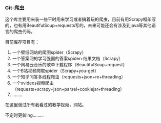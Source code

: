 ### Git-爬虫

这个库主要用来装一些平时用来学习或者搞着玩的爬虫，目前有用Scrapy框架写的，也有用BeautifulSoup+requests写的，未来可能还会有涉及到java等其他语言的爬虫代码。

目前库存项目有：

1. 一个壁纸网站的爬图spider（Scrapy）
2. 一个答案网的学习强国的答案spider+结果文档（Scrapy）
3. 一个网易云音乐的歌单下载程序（BeautifulSoup+request）
4. 一个B站视频爬取spider（Scrapy+you-get）
5. 一个知乎问答多线程爬虫（requests+json+re+threading）
6. 一个xvideos视频爬虫（requests+scrapy+json+parsel+cookiejar+threading）
7. ........

在这里谢过所有我看过的教学视频，网站。

不定时更新ing.........


